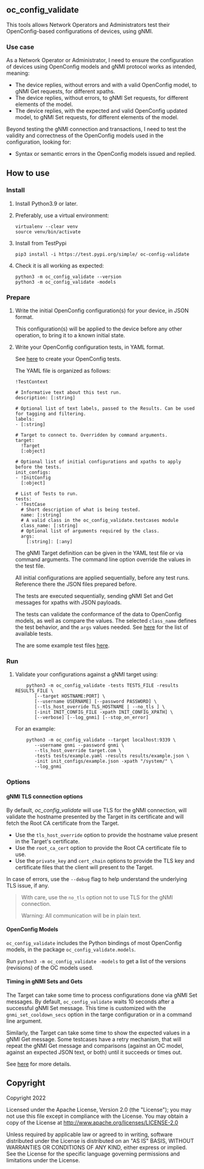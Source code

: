 ## oc_config_validate

This tools allows Network Operators and Administrators test their OpenConfig-based
configurations of devices, using gNMI.

### Use case

As a Network Operator or Administrator, I need to ensure the configuration of
devices using OpenConfig models and gNMI protocol works as intended, meaning:

 *  The device replies, without errors and with a valid OpenConfig model,
    to gNMI Get requests, for different xpaths.
 *  The device replies, without errors, to gNMI Set requests, for different
    elements of the model.
 *  The device replies, with the expected and valid OpenConfig updated model,
    to gNMI Set requests, for different elements of the model.

Beyond testing the gNMI connection and transactions, I need to test the
validity and correctness of the OpenConfig models used in the configuration,
looking for:

 *  Syntax or semantic errors in the OpenConfig models issued and replied.

## How to use

### Install

1. Install Python3.9 or later.

1. Preferably, use a virtual environment:

    ```
    virtualenv --clear venv
    source venv/bin/activate
    ```

1. Install from TestPypi

    ```
    pip3 install -i https://test.pypi.org/simple/ oc-config-validate
    ```

1. Check it is all working as expected:

    ```
    python3 -m oc_config_validate --version
    python3 -m oc_config_validate -models
    ```

### Prepare

 1. Write the initial OpenConfig configuration(s) for your device, in JSON format.

    This configuration(s) will be applied to the device before any other operation,
    to bring it to a known initial state.

 1. Write your OpenConfig configuration tests, in YAML format.

    See [here](https://github.com/google/gnxi/blob/master/oc_config_validate/docs/tests.md) to create your OpenConfig tests.

    The YAML file is organized as follows:

    ```
    !TestContext

    # Informative text about this test run.
    description: [:string]

    # Optional list of text labels, passed to the Results. Can be used for tagging and filtering.
    labels:
    - [:string]

    # Target to connect to. Overridden by command arguments.
    target:
      !Target
      [:object]

    # Optional list of initial configurations and xpaths to apply before the tests.
    init_configs:
    - !InitConfig
      [:object]

    # List of Tests to run.
    tests:
    - !TestCase
      # Short description of what is being tested.
      name: [:string]
      # A valid class in the oc_config_validate.testcases module
      class_name: [:string]
      # Optional list of arguments required by the class.
      args:
        [:string]: [:any]

    ```

    The gNMI Target definition can be given in the YAML test file or via command arguments. The command line option override the values in the test file.

    All initial configurations are applied sequentially, before any test runs. Reference there the JSON files prepared before.

    The tests are executed sequentially, sending gNMI Set and Get messages for xpaths with JSON payloads.

    The tests can validate the conformance of the data to OpenConfig models, as well as compare the values.
    The selected `class_name` defines the test behavior, and the `args` values needed. See [here](https://github.com/google/gnxi/blob/master/oc_config_validate/docs/testclasses.md) for the list of available tests.

    The are some example test files [here](https://github.com/google/gnxi/tree/master/oc_config_validate/tests).

### Run

 1. Validate your configurations against a gNMI target using:

    ```
        python3 -m oc_config_validate -tests TESTS_FILE -results RESULTS_FILE \
           [--target HOSTNAME:PORT] \
           [--username USERNAME] [--password PASSWORD] \
           [--tls_host_override TLS_HOSTNAME | --no_tls ] \
           [-init INIT_CONFIG_FILE -xpath INIT_CONFIG_XPATH] \
           [--verbose] [--log_gnmi] [--stop_on_error]
    ```

    For an example:

    ```
        python3 -m oc_config_validate --target localhost:9339 \
           --username gnmi --password gnmi \
           --tls_host_override target.com \
           -tests tests/example.yaml -results results/example.json \
           -init init_configs/example.json -xpath "/system/" \
           --log_gnmi
    ```

### Options

#### gNMI TLS connection options

By default, *oc_config_validate* will use TLS for the gNMI connection, will
validate the hostname presented by the Target in its certificate and will fetch
the Root CA certificate from the Target.

 *  Use the `tls_host_override` option to provide the hostname value present
    in the Target's certificate.
 *  Use the `root_ca_cert` option to provide the Root CA certificate file to use.
 *  Use the `private_key` and `cert_chain` options to provide the TLS key and certificate
    files that the client will present to the Target.

In case of errors, use the `--debug` flag to help understand the underlying TLS issue, if any.

 > With care, use the `no_tls` option not to use TLS for the gNMI connection.
 >
 > Warning: All communication will be in plain text.

#### OpenConfig Models

`oc_config_validate` includes the Python bindings of most OpenConfig models, in the package `oc_config_validate.models`.

Run `python3 -m oc_config_validate -models` to get a list of the versions (revisions) of the OC models used.

#### Timing in gNMI Sets and Gets

The Target can take some time to process configurations done via gNMI Set messages. By default, `oc_config_validate` waits 10 seconds after a successful gNMI Set message.
This time is customized with the `gnmi_set_cooldown_secs` option in the targe configuration or in a command line argument.

Similarly, the Target can take some time to show the expected values in a gNMI Get message.
Some testcases have a retry mechanism, that will repeat the gNMI Get message and comparisons (against an OC model, against an expected JSON text, or both) until it succeeds or times out.

See [here](https://github.com/google/gnxi/blob/master/oc_config_validate/docs/testclasses.md) for more details.

## Copyright

Copyright 2022

Licensed under the Apache License, Version 2.0 (the "License");
you may not use this file except in compliance with the License.
You may obtain a copy of the License at http://www.apache.org/licenses/LICENSE-2.0

Unless required by applicable law or agreed to in writing, software
distributed under the License is distributed on an "AS IS" BASIS,
WITHOUT WARRANTIES OR CONDITIONS OF ANY KIND, either express or implied.
See the License for the specific language governing permissions and
limitations under the License.

